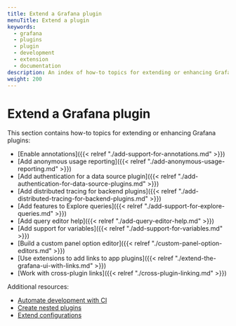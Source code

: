 ```yaml
---
title: Extend a Grafana plugin
menuTitle: Extend a plugin
keywords:
  - grafana
  - plugins
  - plugin
  - development
  - extension
  - documentation
description: An index of how-to topics for extending or enhancing Grafana plugins.
weight: 200
---
```


# Extend a Grafana plugin

This section contains how-to topics for extending or enhancing Grafana plugins:

- [Enable annotations]({{< relref "./add-support-for-annotations.md" >}})
- [Add anonymous usage reporting]({{< relref "./add-anonymous-usage-reporting.md" >}})
- [Add authentication for a data source plugin]({{< relref "./add-authentication-for-data-source-plugins.md" >}})
- [Add distributed tracing for backend plugins]({{< relref "./add-distributed-tracing-for-backend-plugins.md" >}})
- [Add features to Explore queries]({{< relref "./add-support-for-explore-queries.md" >}})
- [Add query editor help]({{< relref "./add-query-editor-help.md" >}})
- [Add support for variables]({{< relref "./add-support-for-variables.md" >}})
- [Build a custom panel option editor]({{< relref "./custom-panel-option-editors.md" >}})
- [Use extensions to add links to app plugins]({{< relref "./extend-the-grafana-ui-with-links.md" >}})
- [Work with cross-plugin links]({{< relref "./cross-plugin-linking.md" >}})

Additional resources:

- [Automate development with CI](https://grafana.github.io/plugin-tools/docs/ci)
- [Create nested plugins](https://grafana.github.io/plugin-tools/docs/nested-plugins)
- [Extend configurations](https://grafana.github.io/plugin-tools/docs/advanced-configuration)
